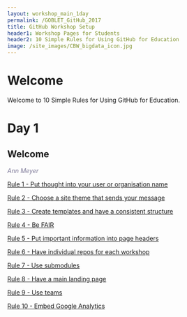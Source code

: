 ```yaml
---
layout: workshop_main_1day
permalink: /GOBLET_GitHub_2017
title: GitHub Workshop Setup
header1: Workshop Pages for Students
header2: 10 Simple Rules for Using GitHub for Education
image: /site_images/CBW_bigdata_icon.jpg
---
```


# Welcome <a id="welcome"></a>

Welcome to 10 Simple Rules for Using GitHub for Education.  

# Day 1 <a id="day1"></a>

## Welcome

*<font color="#827e9c">Ann Meyer</font>*  

[Rule 1 - Put thought into your user or organisation name](https://bioinformaticsdotca.github.io/rule_1)  

[Rule 2 - Choose a site theme that sends your message](https://bioinformaticsdotca.github.io/rule_2)  

[Rule 3 - Create templates and have a consistent structure](https://bioinformaticsdotca.github.io/rule_3)  

[Rule 4 - Be FAIR](https://bioinformaticsdotca.github.io/rule_4)

[Rule 5 - Put important information into page headers](https://bioinformaticsdotca.github.io/rule_5)  

[Rule 6 - Have individual repos for each workshop](https://bioinformaticsdotca.github.io/rule_6)  

[Rule 7 - Use submodules](https://bioinformaticsdotca.github.io/rule_7)  

[Rule 8 - Have a main landing page](https://bioinformaticsdotca.github.io/rule_8)  

[Rule 9 - Use teams](https://bioinformaticsdotca.github.io/rule_9)  

[Rule 10 - Embed Google Analytics](https://bioinformaticsdotca.github.io/rule_10)  
